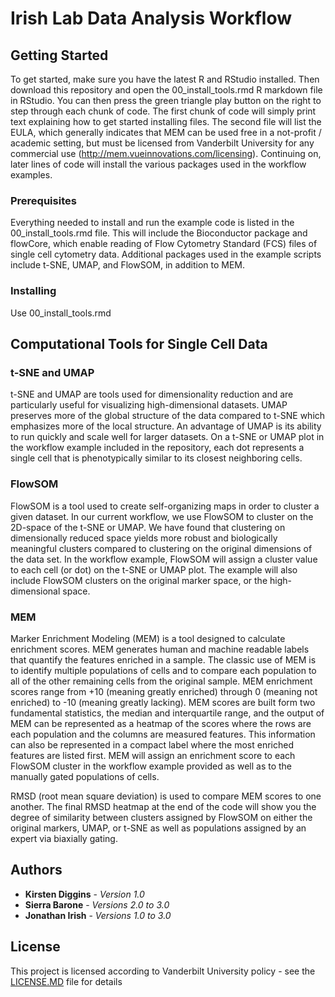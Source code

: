 # Irish Lab Data Analysis Workflow


## Getting Started

To get started, make sure you have the latest R and RStudio installed. Then download this repository and open the 00_install_tools.rmd R markdown file in RStudio.  You can then press the green triangle play button on the right to step through each chunk of code.  The first chunk of code will simply print text explaining how to get started installing files.  The second file will list the EULA, which generally indicates that MEM can be used free in a not-profit / academic setting, but must be licensed from Vanderbilt University for any commercial use (http://mem.vueinnovations.com/licensing).  Continuing on, later lines of code will install the various packages used in the workflow examples.

### Prerequisites

Everything needed to install and run the example code is listed in the 00_install_tools.rmd file.  This will include the Bioconductor package and flowCore, which enable reading of Flow Cytometry Standard (FCS) files of single cell cytometry data.  Additional packages used in the example scripts include t-SNE, UMAP, and FlowSOM, in addition to MEM.

### Installing

Use 00_install_tools.rmd


## Computational Tools for Single Cell Data

### t-SNE and UMAP

t-SNE and UMAP are tools used for dimensionality reduction and are particularly useful for visualizing high-dimensional datasets. UMAP preserves more of the global structure of the data compared to t-SNE which emphasizes more of the local structure. An advantage of UMAP is its ability to run quickly and scale well for larger datasets. On a t-SNE or UMAP plot in the workflow example included in the repository, each dot represents a single cell that is phenotypically similar to its closest neighboring cells. 

### FlowSOM

FlowSOM is a tool used to create self-organizing maps in order to cluster a given dataset. In our current workflow, we use FlowSOM to cluster on the 2D-space of the t-SNE or UMAP. We have found that clustering on dimensionally reduced space yields more robust and biologically meaningful clusters compared to clustering on the original dimensions of the data set. In the workflow example, FlowSOM will assign a cluster value to each cell (or dot) on the t-SNE or UMAP plot. The example will also include FlowSOM clusters on the original marker space, or the high-dimensional space.
 
### MEM

Marker Enrichment Modeling (MEM) is a tool designed to calculate enrichment scores.  MEM generates human and machine readable labels that quantify the features enriched in a sample.  The classic use of MEM is to identify multiple populations of cells and to compare each population to all of the other remaining cells from the original sample.  MEM enrichment scores range from +10 (meaning greatly enriched) through 0 (meaning not enriched) to -10 (meaning greatly lacking).  MEM scores are built form two fundamental statistics, the median and interquartile range, and the output of MEM can be represented as a heatmap of the scores where the rows are each population and the columns are measured features.  This information can also be represented in a compact label where the most enriched features are listed first. MEM will assign an enrichment score to each FlowSOM cluster in the workflow example provided as well as to the manually gated populations of cells.

RMSD (root mean square deviation) is used to compare MEM scores to one another. The final RMSD heatmap at the end of the code will show you the degree of similarity between clusters assigned by FlowSOM on either the original markers, UMAP, or t-SNE as well as populations assigned by an expert via biaxially gating. 

## Authors

* **Kirsten Diggins** - *Version 1.0* 
* **Sierra Barone** - *Versions 2.0 to 3.0* 
* **Jonathan Irish** - *Versions 1.0 to 3.0* 

## License

This project is licensed according to Vanderbilt University policy - see the [LICENSE.MD](LICENSE.MD) file for details

